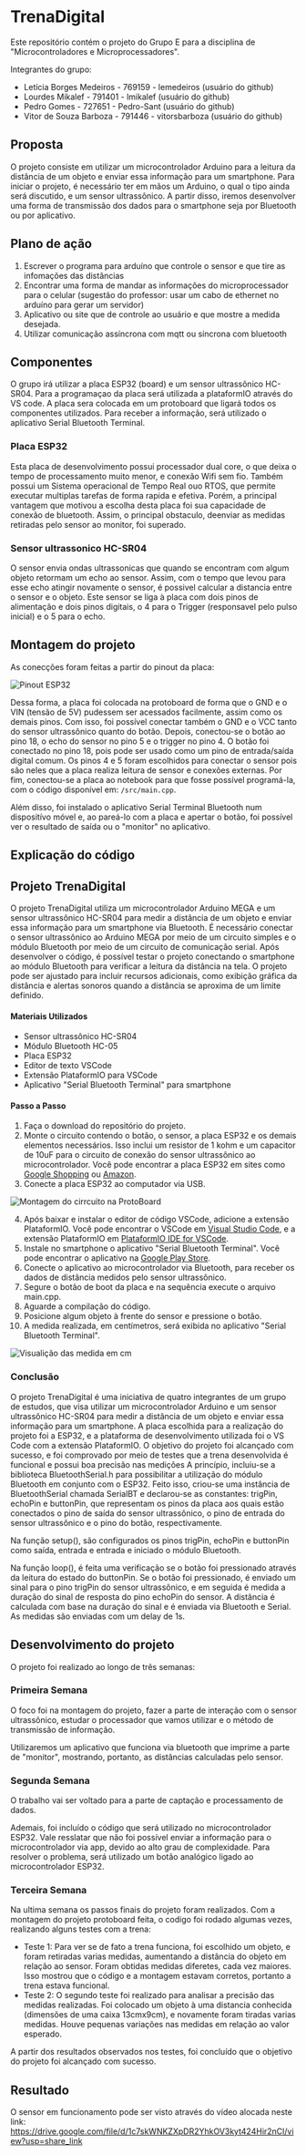 # TrenaDigital
Este repositório contém o projeto do Grupo E para a disciplina de "Microcontroladores e Microprocessadores".

Integrantes do grupo:
- Letícia Borges Medeiros - 769159 - lemedeiros (usuário do github) 
- Lourdes Mikalef - 791401 - lmikalef (usuário do github) 
- Pedro Gomes - 727651 - Pedro-Sant (usuário do github) 
- Vitor de Souza Barboza - 791446 - vitorsbarboza (usuário do github) 

## Proposta

O projeto consiste em utilizar um microcontrolador Arduino para a leitura da distância de um objeto e enviar essa informação para um smartphone. Para iniciar o projeto, é necessário ter em mãos um Arduino, o qual o tipo ainda será discutido, e um sensor ultrassônico. A partir disso, iremos desenvolver uma forma de transmissão dos dados para o smartphone seja por Bluetooth ou por aplicativo. 

## Plano de ação

  1. Escrever o programa para arduíno que controle o sensor e que tire as infomações das distâncias
  2. Encontrar uma forma de mandar as informações do microprocessador para o celular (sugestão do professor: usar um cabo de ethernet no arduíno para gerar um servidor)
  3. Aplicativo ou site que de controle ao usuário e que mostre a medida desejada.
  4. Utilizar comunicação assíncrona com mqtt ou síncrona com bluetooth 

## Componentes
O grupo irá utilizar a placa ESP32 (board) e um sensor ultrassônico HC-SR04. Para a programaçao da placa será utilizada a plataformIO através do VS code. A placa sera colocada em um protoboard que ligará todos os componentes utilizados. Para receber a informação, será utilizado o aplicativo Serial Bluetooth Terminal.

### Placa ESP32
Esta placa de desenvolvimento possui processador dual core, o que deixa o tempo de processamento muito menor, e conexão Wifi sem fio. Também possui um Sistema operacional de Tempo Real ouo RTOS, que permite executar multiplas tarefas de forma rapida e efetiva. Porém, a principal vantagem que motivou a escolha desta placa foi sua capacidade de conexão de bluetooth. Assim, o principal obstaculo, deenviar as medidas retiradas pelo sensor ao monitor, foi superado.

### Sensor ultrassonico HC-SR04
O sensor envia ondas ultrassonicas que quando se encontram com algum objeto retormam um echo ao sensor. Assim, com o tempo que levou para esse echo atingir novamente o sensor, é possivel calcular a distancia entre o sensor e o objeto. Este sensor se liga à placa com dois pinos de alimentação e dois pinos digitais, o 4 para o Trigger (responsavel pelo pulso inicial) e o 5 para o echo.

## Montagem do projeto

As conecções foram feitas a partir do pinout da placa:

![Pinout ESP32](https://github.com/vitorsbarboza/TrenaDigital/blob/main/Imagens/ESP32-DOIT-DEV-KIT-v1-pinout-mischianti.png)

Dessa forma, a placa foi colocada na protoboard de forma que o GND e o VIN (tensão de 5V) pudessem ser acessados facilmente, assim como os demais pinos. Com isso, foi possível conectar também o GND e o VCC tanto do sensor ultrassônico quanto do botão. Depois, conectou-se o botão ao pino 18, o echo do sensor no pino 5 e o trigger no pino 4. O botão foi conectado no pino 18, pois pode ser usado como um pino de entrada/saída digital comum. Os pinos 4 e 5 foram escolhidos para conectar o sensor pois são neles que a placa realiza leitura de sensor e conexões externas. Por fim, conectou-se a placa ao notebook para que fosse possível programá-la, com o código disponível em: `/src/main.cpp`.

Além disso, foi instalado o aplicativo Serial Terminal Bluetooth num dispositívo móvel e, ao pareá-lo com a placa e apertar o botão, foi possível ver o resultado de saída ou o "monitor" no aplicativo.

## Explicação do código
## Projeto TrenaDigital

O projeto TrenaDigital utiliza um microcontrolador Arduino MEGA e um sensor ultrassônico HC-SR04 para medir a distância de um objeto e enviar essa informação para um smartphone via Bluetooth. É necessário conectar o sensor ultrassônico ao Arduino MEGA por meio de um circuito simples e o módulo Bluetooth por meio de um circuito de comunicação serial. Após desenvolver o código, é possível testar o projeto conectando o smartphone ao módulo Bluetooth para verificar a leitura da distância na tela. O projeto pode ser ajustado para incluir recursos adicionais, como exibição gráfica da distância e alertas sonoros quando a distância se aproxima de um limite definido.

#### Materiais Utilizados

- Sensor ultrassônico HC-SR04
- Módulo Bluetooth HC-05
- Placa ESP32
- Editor de texto VSCode
- Extensão PlataformIO para VSCode
- Aplicativo "Serial Bluetooth Terminal" para smartphone

#### Passo a Passo

1. Faça o download do repositório do projeto.
2. Monte o circuito contendo o botão, o sensor, a placa ESP32 e os demais elementos necessários. Isso inclui um resistor de 1 kohm e um capacitor de 10uF para o circuito de conexão do sensor ultrassônico ao microcontrolador. Você pode encontrar a placa ESP32 em sites como [Google Shopping](https://www.google.com/search?q=ESP32+(board)) ou [Amazon](https://www.amazon.com/esp32-board/s?k=esp32+board).
3. Conecte a placa ESP32 ao computador via USB.

![Montagem do cirrcuito na ProtoBoard](https://github.com/vitorsbarboza/TrenaDigital/blob/main/Imagens/Circuito.jpeg)

4. Após baixar e instalar o editor de código VSCode, adicione a extensão PlataformIO. Você pode encontrar o VSCode em [Visual Studio Code](https://code.visualstudio.com/), e a extensão PlataformIO em [PlataformIO IDE for VSCode](https://marketplace.visualstudio.com/items?itemName=platformio.platformio-ide).
5. Instale no smartphone o aplicativo "Serial Bluetooth Terminal". Você pode encontrar o aplicativo na [Google Play Store](https://play.google.com/store/apps/details?id=de.kai_morich.serial_bluetooth_terminal).
6. Conecte o aplicativo ao microcontrolador via Bluetooth, para receber os dados de distância medidos pelo sensor ultrassônico.
7. Segure o botão de boot da placa e na sequência execute o arquivo main.cpp.
8. Aguarde a compilação do código.
9. Posicione algum objeto à frente do sensor e pressione o botão.
10. A medida realizada, em centímetros, será exibida no aplicativo "Serial Bluetooth Terminal".

![Visualição das medida em cm](https://github.com/vitorsbarboza/TrenaDigital/blob/main/Imagens/Medida.jpeg)

### Conclusão

O projeto TrenaDigital é uma iniciativa de quatro integrantes de um grupo de estudos, que visa utilizar um microcontrolador Arduino e um sensor ultrassônico HC-SR04 para medir a distância de um objeto e enviar essa informação para um smartphone. A placa escolhida para a realização do projeto foi a ESP32, e a plataforma de desenvolvimento utilizada foi o VS Code com a extensão PlataformIO. O objetivo do projeto foi alcançado com sucesso, e foi comprovado por meio de testes que a trena desenvolvida é funcional e possui boa precisão nas medições
A princípio, incluiu-se a biblioteca BluetoothSerial.h para possibilitar a utilização do módulo Bluetooth em conjunto com o ESP32. Feito isso, criou-se uma instância de BluetoothSerial chamada SerialBT e declarou-se as constantes: trigPin, echoPin e buttonPin, que representam os pinos da placa aos quais estão conectados o pino de saída do sensor ultrassônico, o pino de entrada do sensor ultrassônico e o pino do botão, respectivamente.

Na função setup(), são configurados os pinos trigPin, echoPin e buttonPin como saída, entrada e entrada e iniciado o módulo Bluetooth.

Na função loop(), é feita uma verificação se o botão foi pressionado através da leitura do estado do buttonPin. Se o botão foi pressionado, é enviado um sinal para o pino trigPin do sensor ultrassônico, e em seguida é medida a duração do sinal de resposta do pino echoPin do sensor. A distância é calculada com base na duração do sinal e é enviada via Bluetooth e Serial. As medidas são enviadas com um delay de 1s.

## Desenvolvimento do projeto
O projeto foi realizado ao longo de três semanas:

### Primeira Semana
O foco foi na montagem do projeto, fazer a parte de interação com o sensor ultrassônico, estudar o processador que vamos utilizar e o método de transmissão de informação. 

Utilizaremos um aplicativo que funciona via bluetooth que imprime a parte de "monitor", mostrando, portanto, as distâncias calculadas pelo sensor.

### Segunda Semana
O trabalho vai ser voltado para a parte de captação e processamento de dados.

Ademais, foi incluído o código que será utilizado  no microcontrolador ESP32. Vale resslatar que não foi possível enviar a informação para o microcontrolador via app, devido ao alto grau de complexidade. Para resolver o problema, será utilizado um botão analógico ligado ao microcontrolador ESP32.

### Terceira Semana 
Na ultima semana os passos finais do projeto foram realizados. Com a montagem do projeto protoboard feita, o codigo foi rodado algumas vezes, realizando alguns testes com a trena:
- Teste 1: 
Para ver se de fato a trena funciona, foi escolhido um objeto, e foram retiradas varias medidas, aumentando a distância do objeto em relação ao sensor. Foram obtidas medidas diferetes, cada vez maiores. Isso mostrou que o código e a montagem estavam corretos, portanto a trena estava funcional.
- Teste 2:
O segundo teste foi realizado para analisar a precisão das medidas realizadas. Foi colocado um objeto à uma distancia conhecida (dimensões de uma caixa 13cmx9cm), e novamente foram tiradas varias medidas. Houve pequenas variações nas medidas em relação ao valor esperado.   

A partir dos resultados observados nos testes, foi concluído que o objetivo do projeto foi alcançado com sucesso.

## Resultado

O sensor em funcionamento pode ser visto através do vídeo alocada neste link: https://drive.google.com/file/d/1c7skWNKZXpDR2YhkOV3kyt424Hir2nCl/view?usp=share_link
